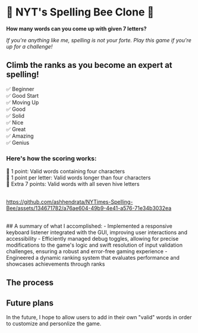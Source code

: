 # 🍯 NYT's Spelling Bee Clone 🐝

**How many words can you come up with given 7 letters?**

*If you're anything like me, spelling is not your forte. Play this game if you're up for a challenge!*

## Climb the ranks as you become an expert at spelling!
✅  Beginner<br>
✅  Good Start<br>
✅  Moving Up<br>
✅  Good<br>
✅  Solid<br>
✅  Nice<br>
✅  Great<br>
✅  Amazing<br>
✅  Genius

### Here's how the scoring works:
🌼  1 point: Valid words containing four characters<br>
🌼  1 point per letter: Valid words longer than four characters<br>
🌼  Extra 7 points: Valid words with all seven hive letters<br>
<br>

https://github.com/ashhendrata/NYTimes-Spelling-Bee/assets/134671782/a76ae604-49b9-4e41-a576-71e34b3032ea

<br>
## A summary of what I accomplished:
- Implemented a responsive keyboard listener integrated with the GUI, improving user interactions and accessibility
- Efficiently managed debug toggles, allowing for precise modifications to the game's logic and swift resolution of
input validation challenges, ensuring a robust and error-free gaming experience
- Engineered a dynamic ranking system that evaluates performance and showcases achievements through ranks

## The process


## Future plans
In the future, I hope to allow users to add in their own "valid" words in order to customize and personlize the game.
